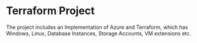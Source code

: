 # Terraform Project

The project includes an Implementation of Azure and Terraform, which has Windows, Linux, Database Instances, Storage Accounts, VM extensions etc.
